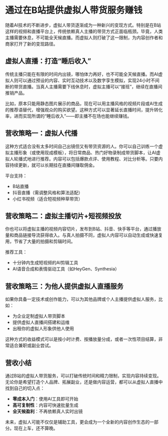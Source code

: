 # 通过在B站提供虚拟人带货服务赚钱

随着AI技术的不断进步，虚拟人带货逐渐成为一种新兴的变现方式。特别是在B站这样的视频和直播平台上，传统依赖真人主播的带货方式正面临瓶颈。毕竟，人类主播需要休息，不可能全天候直播。而虚拟人则打破了这一限制，为内容创作者和商家打开了新的变现路径。

## 虚拟人直播：打造“睡后收入”

传统主播只能在有限的时间内出镜，哪怕体力再好，也不可能全天候直播。而AI虚拟人则可以通过预设的内容、实时互动技术以及数字孪生模拟，实现24小时不间断的带货直播。当真人主播需要下线休息时，虚拟主播可以“接班”，继续在直播间推销产品。

比如，原本只能用静态图片展示的商品，现在可以用主播风格的视频片段或AI生成的推荐语替代，增强观众的购买欲望。这种方式可以显著延长直播时间，提升转化率，进而实现所谓的“睡后收入”——即主播不在场也能继续赚钱。

## 营收策略一：虚拟人代播

这种方式适合没有太多时间自己出镜但又有带货资源的人。你可以自己训练一个虚拟主播形象（或使用现成模板），将日常商品、热门好物录制成带货脚本，让AI虚拟人轮播式地进行推荐。内容可以包括爆款点评、使用教程、对比分析等。只要内容持续更新，就可以长期挂在直播间赚取佣金。

平台支持：

* B站直播
* 抖音直播（需调整风格和算法适配）
* 小红书视频（适合短视频种草带货）

## 营收策略二：虚拟主播切片+短视频投放

你也可以将虚拟主播的视频内容切片，发布到B站、抖音、快手等平台，通过播放量和商品链接导流获得收入。与真人拍摄不同，虚拟人内容可以自动生成或快速复用，节省了大量的拍摄和剪辑时间。

推荐工具：

* 十分钟内生成短视频的AI剪辑工具
* AI语音合成和表情驱动工具（如HeyGen、Synthesia）

## 营收策略三：为他人提供虚拟人直播服务

如果你具备一定技术或创作能力，可以为其他品牌或个人主播提供虚拟人服务，比如：

* 为企业定制虚拟人带货脚本
* 提供虚拟人直播间搭建和运维
* 出租你的虚拟人形象供他人使用

这种方式的收益模式可以是按小时计费、按播放量分成，或者一次性项目结算，非常适合兼职或副业尝试。

## 营收小结

通过B站的虚拟人带货服务，可以打破传统时间和精力限制，实现内容持续变现。无论你是希望打造个人品牌、拓展副业，还是做内容运营，都可以从虚拟人直播中找到自己的切入点：

* **零成本入门**：使用AI工具即可开始
* **高可复制性**：内容可快速批量生成
* **全天候盈利**：不再依赖真人实时出镜

未来，虚拟人可能不仅仅是辅助工具，更会成为一个全新的内容创作生态的一部分。现在上车，还不算晚。